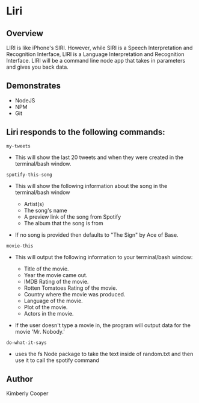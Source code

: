 # Liri

## Overview
LIRI is like iPhone's SIRI. However, while SIRI is a Speech Interpretation and Recognition Interface, LIRI is a Language Interpretation and Recognition Interface. LIRI will be a command line node app that takes in parameters and gives you back data.

## Demonstrates
* NodeJS
* NPM
* Git

## Liri responds to the following commands:
`my-tweets`
* This will show the last 20 tweets and when they were created in the terminal/bash window.


`spotify-this-song`
* This will show the following information about the song in the terminal/bash window

  * Artist(s)
  * The song's name
  * A preview link of the song from Spotify
  * The album that the song is from

* If no song is provided then defaults to "The Sign" by Ace of Base.


`movie-this`
* This will output the following information to your terminal/bash window:

  * Title of the movie.
  * Year the movie came out.
  * IMDB Rating of the movie.
  * Rotten Tomatoes Rating of the movie.
  * Country where the movie was produced.
  * Language of the movie.
  * Plot of the movie.
  * Actors in the movie.

* If the user doesn't type a movie in, the program will output data for the movie 'Mr. Nobody.'


`do-what-it-says`
   * uses the fs Node package to take the text inside of random.txt and then use it to call the spotify command


## Author
Kimberly Cooper

